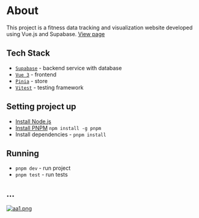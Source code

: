 # About

This project is a fitness data tracking and visualization website developed using Vue.js and Supabase.
[View page](https://zefir12.github.io/TheOrionProjectVue/#/)

## Tech Stack

-   [`Supabase`](https://supabase.com/) - backend service with database
-   [`Vue 3`](https://vuejs.org/) - frontend
-   [`Pinia`](https://pinia.vuejs.org/) - store
-   [`Vitest`](https://vitest.dev/) - testing framework

## Setting project up
-   [Install Node.js](https://nodejs.org/en/learn/getting-started/how-to-install-nodejs)
-   [Install PNPM](https://pnpm.io/installation) ```npm install -g pnpm```
-   Install dependencies - ```pnpm install```


## Running

-   ```pnpm dev``` - run project
-   ```pnpm test``` - run tests

## ...
[![aa1.png](https://i.postimg.cc/zvQbT9yM/aa1.png)](https://postimg.cc/n9vhJSYY)
